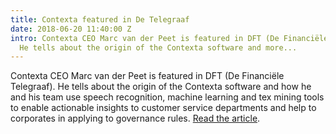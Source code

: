 ```yaml
---
title: Contexta featured in De Telegraaf
date: 2018-06-20 11:40:00 Z
intro: Contexta CEO Marc van der Peet is featured in DFT (De Financiële Telegraaf).
  He tells about the origin of the Contexta software and more...
---
```


Contexta CEO Marc van der Peet is featured in DFT (De Financiële Telegraaf). He tells about the origin of the Contexta software and how he and his team use speech recognition, machine learning and tex mining tools to enable actionable insights to customer service departments and help to corporates in applying to governance rules.
[Read the article](https://www.telegraaf.nl/financieel/2193724/inzicht-in-telefonisch-klantcontact).   
